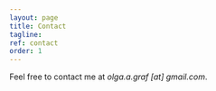 ```yaml
---
layout: page
title: Contact
tagline: 
ref: contact
order: 1
---
```


Feel free to contact me at *olga.a.graf [at] gmail.com*.



<!---
[Go to the Home Page]({{ '/' | absolute_url }})
![image](/assets/images/numbers14.jpg)
-->

